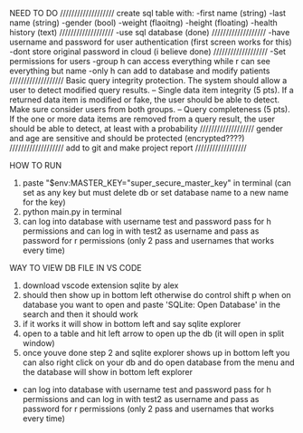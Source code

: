 NEED TO DO
///////////////////
create sql table with:
-first name (string)
-last name (string)
-gender (bool)
-weight (flaoitng)
-height (floating)
-health history (text)
///////////////////
-use sql database (done)
///////////////////
-have username and password for user authentication (first screen works for this)
-dont store original password in cloud (i believe done)
///////////////////
-Set permissions for users 
-group h can access everything while r can see everything but name
-only h can add to database and modify patients
///////////////////
Basic query integrity protection. The system should allow a user to detect modified query results.
– Single data item integrity (5 pts). If a returned data item is modified or fake, the user should be
able to detect. Make sure consider users from both groups.
– Query completeness (5 pts). If the one or more data items are removed from a query result, the
user should be able to detect, at least with a probability
///////////////////
gender and age are sensitive and should be protected (encrypted????)
///////////////////
add to git
and make project report
//////////////////

HOW TO RUN
1. paste "$env:MASTER_KEY="super_secure_master_key" in terminal (can set as any key but must delete db or 
set database name to a new name for the key)
2. python main.py in terminal
3. can log into database with username test and password pass for h permissions and can log in with test2 as 
username and pass as password for r permissions (only 2 pass and usernames that works every time)


WAY TO VIEW DB FILE IN VS CODE
1. download vscode extension sqlite by alex
2. should then show up in bottom left otherwise do control shift p when on database you want to 
open and paste 'SQLite: Open Database' in the search and then it should work
3. if it works it will show in bottom left and say sqlite explorer
4. open to a table and hit left arrow to open up the db (it will open in split window)
5. once youve done step 2 and sqlite explorer shows up in bottom left you can also right click on 
your db and do open database from the menu and the database will show in bottom left explorer


- can log into database with username test and password pass for h permissions and can log in with test2 
as username and pass as password for r permissions (only 2 pass and usernames that works every time)
